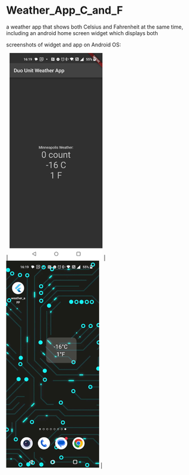 # Weather_App_C_and_F
a weather app that shows both Celsius and Fahrenheit at the same time, including an android home screen widget which displays both 

screenshots of widget and app on Android OS:

| <img src="https://github.com/SabrinaPunjani/Weather_App_C_and_F/blob/main/assets/sc1.jpg?raw=true" width="250px"> | <img src="https://github.com/SabrinaPunjani/Weather_App_C_and_F/blob/main/assets/sc2.jpg?raw=true" width="250px"> |
